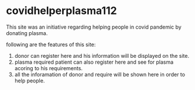 # covidhelperplasma112
This site was an initiative regarding helping people in covid pandemic by donating plasma.

following are the features of this site:
1) donor can register here and his information will be displayed on the site.
2) plasma required patient can also register here and see for plasma acoring to his requirements.
3) all the inforamation of donor and require will be shown here in order to help people.


